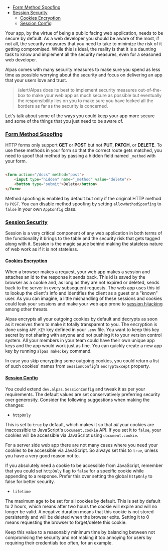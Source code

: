 - [Form Method Spoofing](#form-method-spoofing)
- [Session Security](#session-security)
    - [Cookies Encryption](#cookies-encryption)
    - [Session Config](#session-config)

Your app, by the virtue of being a public facing web application, needs to be secure by default. As a web developer
you should be aware of the most, if not all, the security measures that you need to take to minimize the risk of 
it getting compromised. While this is ideal, the reality is that it is a daunting task to know and implement all the
security measures, even for a seasoned web developer.

Alpas comes with many security measures to make sure you spend as less time as possible worrying about the
security and focus on delivering an app that your users love and trust.

> /alert/<span>Alpas does its best to implement security measures out-of-the-box to make your web app as much secure 
> as possible but eventually the responsibility lies on you to make sure you have locked all the borders as far as 
> the security is concerned.</span>

Let's talk about some of the ways you could keep your app more secure and some of the things that you just need to
be aware of.

<a name="form-method-spoofing"></a>
### [Form Method Spoofing](#form-method-spoofing)

HTTP forms only support **GET** or **POST** but not **PUT**, **PATCH**, or **DELETE**. To use these methods 
in your form so that the correct route gets matched, you need to spoof that method by passing a hidden field 
named `_method` with your form.

<span class="line-numbers" data-start="20">

```html

<form action="/docs" method="post">
    <input type="hidden" name="_method" value="delete"/>
    <button type="submit">Delete</button>
</form>

```

</span>

Method spoofing is enabled by default but only if the original HTTP method is `POST`. You can disable method
spoofing by setting `allowMethodSpoofing` to `false` in your own `AppConfig` class.

<a name="session-security"></a>
### [Session Security](#session-security)

Session is a very critical component of any web application in both terms of the functionality it brings to the table
and the security risk that gets tagged along with it. Session is the magic sauce behind making the stateless nature of
web work as if it is not stateless.

<a name="cookies-encryption"></a>
#### [Cookies Encryption](#cookies-encryption)

When a browser makes a request, your web app makes a session and attaches an id to the response it sends back. This
id is saved by the browser as a cookie and, as long as they are not expired or deleted, sends back to the server
in every subsequent requests. The web app uses this id to lookup the client's info and identifies the client as a
guest or a "known" user. As you can imagine, a little mishandling of these sessions and cookies could leak your
sessions and make your web app prone to [session hijacking](https://en.wikipedia.org/wiki/Session_hijacking) among
other threats.

Alpas encrypts all your outgoing cookies by default and decrypts as soon as it receives them to make it totally
transparent to you. The encryption is done using `APP_KEY` key defined in your `.env` file. You want to keep this key
secret by not sharing with anyone and not pushing it to your version control system. All your members in your team could
have their own unique app keys and the app would work just as fine. You can quickly create a new app key by
running `alpas make:key` command. 

In case you skip encrypting some outgoing cookies, you could return a list of such cookies' names from
`SessionConfig`'s `encryptExcept` property.

<a name="session-config"></a>
#### [Session Config](#session-config)

You could extend `dev.alpas.SessionConfig` and tweak it as per your requirements. The default values are set
conservatively preferring security over generosity. Consider the following suggestions when making the changes:

<div class="sublist">

- `httpOnly`

This is set to `true` by default, which makes it so that *all* your cookies are inaccessible to JavaScript's 
`Document.cookie` API. If you set it to `false`, your cookies will be accessible via JavaScript using 
`document.cookie`.

For a server side web app there are not many cases where you need your cookies to be accessible via JavaScript.
So always set this to `true`, unless you have a very good reason not to.

If you absolutely need a cookie to be accessible from JavaScript, remember that you could set `httpOnly` flag to 
`false` for a specific cookie while appending to a response. Prefer this over setting the global `httpOnly` to false
for better security.

- `lifetime`

The maximum age to be set for all cookies by default. This is set by default to 2 hours, which means after two hours
the cookie will expire and will no longer be valid. A negative duration means that this cookie is not stored
persistently and will be deleted when the browser exits. Setting it to 0 means requesting the browser to forget/delete
this cookie.

Keep this value to a reasonably minimum time by balancing between not compromising the security and not making it too
annoying for users by requiring their credentials too often, for an example.

</div>

